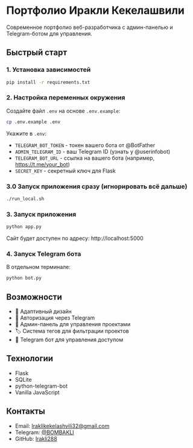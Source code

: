 # Портфолио Иракли Кекелашвили

Современное портфолио веб-разработчика с админ-панелью и Telegram-ботом для управления.

## Быстрый старт

### 1. Установка зависимостей

```bash
pip install -r requirements.txt
```

### 2. Настройка переменных окружения

Создайте файл `.env` на основе `.env.example`:

```bash
cp .env.example .env
```

Укажите в `.env`:
- `TELEGRAM_BOT_TOKEN` - токен вашего бота от @BotFather
- `ADMIN_TELEGRAM_ID` - ваш Telegram ID (узнать у @userinfobot)
- `TELEGRAM_BOT_URL` - ссылка на вашего бота (например, https://t.me/your_bot)
- `SECRET_KEY` - секретный ключ для Flask

### 3.0 Запуск приложения сразу (игнорировать всё дальше)

```bash
./run_local.sh
```

### 3. Запуск приложения

```bash
python app.py
```

Сайт будет доступен по адресу: http://localhost:5000

### 4. Запуск Telegram бота

В отдельном терминале:

```bash
python bot.py
```

## Возможности

- 📱 Адаптивный дизайн
- 🔐 Авторизация через Telegram
- 👑 Админ-панель для управления проектами
- 🏷️ Система тегов для фильтрации проектов
- 🤖 Telegram бот для управления доступом

## Технологии

- Flask
- SQLite
- python-telegram-bot
- Vanilla JavaScript

## Контакты

- Email: Iraklikekelashvili32@gmail.com
- Telegram: [@BOMBAKLI](https://t.me/BOMBAKLI)
- GitHub: [Irakli288](https://github.com/Irakli288)
